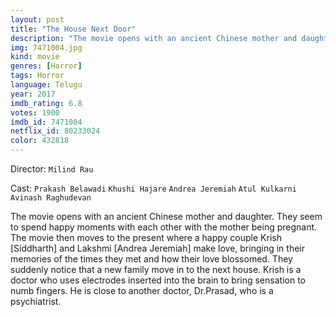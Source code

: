 ```yaml
---
layout: post
title: "The House Next Door"
description: "The movie opens with an ancient Chinese mother and daughter. They seem to spend happy moments with each other with the mother being pregnant. The movie then moves to the present where a happy couple Krish [Siddharth] and Lakshmi [Andrea Jeremiah] make love, bringing in their memories of the times they met and how their love blossomed. They suddenly notice that a new family move in to the next house. Krish is a doctor who uses electrodes inserted into the brain to bring sensation to numb fingers. He is close to another doctor, Dr.Prasad.."
img: 7471004.jpg
kind: movie
genres: [Horror]
tags: Horror 
language: Telugu
year: 2017
imdb_rating: 6.8
votes: 1900
imdb_id: 7471004
netflix_id: 80233024
color: 432818
---
```

Director: `Milind Rau`  

Cast: `Prakash Belawadi` `Khushi Hajare` `Andrea Jeremiah` `Atul Kulkarni` `Avinash Raghudevan` 

The movie opens with an ancient Chinese mother and daughter. They seem to spend happy moments with each other with the mother being pregnant. The movie then moves to the present where a happy couple Krish [Siddharth] and Lakshmi [Andrea Jeremiah] make love, bringing in their memories of the times they met and how their love blossomed. They suddenly notice that a new family move in to the next house. Krish is a doctor who uses electrodes inserted into the brain to bring sensation to numb fingers. He is close to another doctor, Dr.Prasad, who is a psychiatrist.